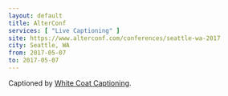 ```yaml
---
layout: default
title: AlterConf
services: [ "Live Captioning" ]
site: https://www.alterconf.com/conferences/seattle-wa-2017
city: Seattle, WA
from: 2017-05-07
to: 2017-05-07
---
```


Captioned by [White Coat Captioning](http://www.whitecoatcaptioning.com/).

